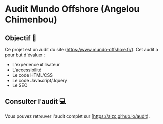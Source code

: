 # Audit Mundo Offshore (Angelou Chimenbou)
## Objectif 🎯
Ce projet est un audit du site (https://www.mundo-offshore.fr/). Cet audit a pour but d'évaluer :
- L'expérience utilisateur
- L'accessibilité
- Le code HTML/CSS
- Le code Javascript/Jquery
- Le SEO
## Consulter l'audit 💻
Vous pouvez retrouver l'audit complet sur [https://alzc.github.io/audit).
